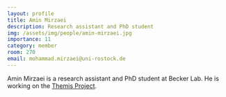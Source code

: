 ```yaml
---
layout: profile
title: Amin Mirzaei
description: Research assistant and PhD student
img: /assets/img/people/amin-mirzaei.jpg
importance: 11
category: member
room: 270
email: mohammad.mirzaei@uni-rostock.de
---
```


Amin Mirzaei is a research assistant and PhD student at Becker Lab. He is working on the [Themis Project](/projects/2022_themis).
